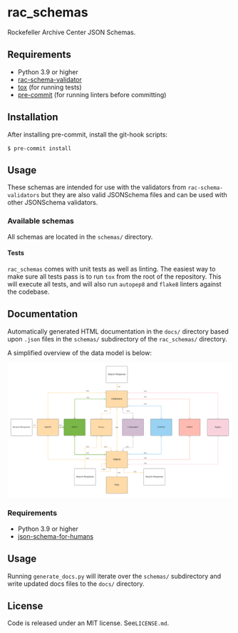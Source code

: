 # rac_schemas

Rockefeller Archive Center JSON Schemas.

## Requirements
- Python 3.9 or higher
- [rac-schema-validator](https://pypi.org/project/rac-schema-validator/)
- [tox](https://tox.readthedocs.io/) (for running tests)
- [pre-commit](https://pre-commit.com/) (for running linters before committing)

## Installation

After installing pre-commit, install the git-hook scripts:

```
$ pre-commit install
```

## Usage

These schemas are intended for use with the validators from `rac-schema-validators`
but they are also valid JSONSchema files and can be used with other JSONSchema
validators.

### Available schemas

All schemas are located in the `schemas/` directory.

#### Tests

`rac_schemas` comes with unit tests as well as linting. The easiest way to make sure all tests pass is to run `tox` from the root of the repository. This will execute all tests, and will also run `autopep8` and `flake8` linters against the codebase.

## Documentation

Automatically generated HTML documentation in the `docs/` directory based upon `.json` files in the `schemas/` subdirectory of the `rac_schemas/` directory.

A simplified overview of the data model is below:

![Simplified data model overwiew](Simplified_Data_Model.png "Data Model Overview")

### Requirements

*   Python 3.9 or higher
*   [json-schema-for-humans](https://github.com/coveooss/json-schema-for-humans)

## Usage

Running `generate_docs.py` will iterate over the `schemas/` subdirectory and write updated docs files to the `docs/` directory.

## License

Code is released under an MIT license. See`LICENSE.md`.
